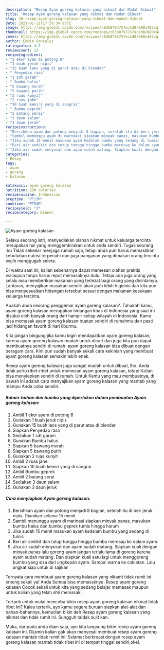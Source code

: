 ```yaml
---
description: "Resep Ayam goreng kalasan yang nikmat dan Mudah Dibuat"
title: "Resep Ayam goreng kalasan yang nikmat dan Mudah Dibuat"
slug: 38-resep-ayam-goreng-kalasan-yang-nikmat-dan-mudah-dibuat
date: 2021-01-11T17:59:34.957Z
image: https://img-global.cpcdn.com/recipes/c63b8793757ec1d8/680x482cq70/ayam-goreng-kalasan-foto-resep-utama.jpg
thumbnail: https://img-global.cpcdn.com/recipes/c63b8793757ec1d8/680x482cq70/ayam-goreng-kalasan-foto-resep-utama.jpg
cover: https://img-global.cpcdn.com/recipes/c63b8793757ec1d8/680x482cq70/ayam-goreng-kalasan-foto-resep-utama.jpg
author: Edwin Gonzalez
ratingvalue: 4.2
reviewcount: 13
recipeingredient:
- "1 ekor ayam di potong 8"
- "1 buah jeruk nipis"
- "15 buah laos yang di parut atau di blender"
- " Penyedap rasa"
- "1 sdt garam"
- " Bumbu halus"
- "5 bawang merah"
- "5 bawang putih"
- "2 ruas kunyit"
- "2 ruas jahe"
- "10 buah kemiri yang di sangrai"
- " Bumbu geprek"
- "2 batang serai"
- "3 daun salam"
- "3 daun jeruk"
recipeinstructions:
- "Bersihkan ayam dan potong menjadi 8 bagian, setelah itu di beri jeruk nipis. Diamkan selama 15 menit."
- "Sambil menunggu ayam di marinasi siapkan minyak panas, masukan bumbu halus dan bumbu geprek tumis hingga harum"
- "Jika sudah 15 menit masukan ayam kedalam bumbu yang sedang di tumis"
- "Beri air sedikit dan tutup tunggu hingga bumbu meresap ke dalam ayam."
- "Jika air sudah menyusut dan ayam sudah matang. Siapkan kuali dengan minyak panas lalu goreng ayam jangan terlalu lama di goreng karena ayam sudah matang. Dan siapkan kuali satu lagi untuk menggoreng bumbu yang sisa dari ungkepan ayam. Sampai warna ke coklatan. Lalu angkat siap untuk di sajikan"
categories:
- Resep
tags:
- ayam
- goreng
- kalasan

katakunci: ayam goreng kalasan 
nutrition: 230 calories
recipecuisine: Indonesian
preptime: "PT17M"
cooktime: "PT54M"
recipeyield: "3"
recipecategory: Dinner

---
```



![Ayam goreng kalasan](https://img-global.cpcdn.com/recipes/c63b8793757ec1d8/680x482cq70/ayam-goreng-kalasan-foto-resep-utama.jpg)

Selaku seorang istri, menyediakan olahan nikmat untuk keluarga tercinta merupakan hal yang menggembirakan untuk anda sendiri. Tugas seorang ibu Tidak sekedar menjaga rumah saja, tetapi anda pun harus memastikan kebutuhan nutrisi terpenuhi dan juga panganan yang dimakan orang tercinta wajib menggugah selera.

Di waktu  saat ini, kalian sebenarnya dapat memesan olahan praktis walaupun tanpa harus repot memasaknya dulu. Tetapi ada juga orang yang selalu mau memberikan makanan yang terlezat bagi orang yang dicintainya. Lantaran, menyajikan masakan sendiri akan jauh lebih higienis dan kita pun bisa menyesuaikan hidangan tersebut sesuai dengan makanan kesukaan keluarga tercinta. 



Apakah anda seorang penggemar ayam goreng kalasan?. Tahukah kamu, ayam goreng kalasan merupakan hidangan khas di Indonesia yang saat ini disukai oleh banyak orang dari hampir setiap wilayah di Indonesia. Kamu bisa memasak ayam goreng kalasan buatan sendiri di rumahmu dan pasti jadi hidangan favorit di hari liburmu.

Kita jangan bingung jika kamu ingin mendapatkan ayam goreng kalasan, karena ayam goreng kalasan mudah untuk dicari dan juga kita pun dapat membuatnya sendiri di rumah. ayam goreng kalasan bisa dibuat dengan beragam cara. Kini pun sudah banyak sekali cara kekinian yang membuat ayam goreng kalasan semakin lebih enak.

Resep ayam goreng kalasan juga sangat mudah untuk dibuat, lho. Anda tidak perlu ribet-ribet untuk memesan ayam goreng kalasan, tetapi Kalian bisa menyiapkan sendiri di rumah. Untuk Kamu yang mau membuatnya, di bawah ini adalah cara menyajikan ayam goreng kalasan yang mantab yang mampu Anda coba sendiri.

<!--inarticleads1-->

##### Bahan-bahan dan bumbu yang diperlukan dalam pembuatan Ayam goreng kalasan:

1. Ambil 1 ekor ayam di potong 8
1. Gunakan 1 buah jeruk nipis
1. Gunakan 15 buah laos yang di parut atau di blender
1. Siapkan  Penyedap rasa
1. Sediakan 1 sdt garam
1. Gunakan  Bumbu halus
1. Siapkan 5 bawang merah
1. Siapkan 5 bawang putih
1. Gunakan 2 ruas kunyit
1. Ambil 2 ruas jahe
1. Siapkan 10 buah kemiri yang di sangrai
1. Ambil  Bumbu geprek
1. Ambil 2 batang serai
1. Sediakan 3 daun salam
1. Gunakan 3 daun jeruk




<!--inarticleads2-->

##### Cara menyiapkan Ayam goreng kalasan:

1. Bersihkan ayam dan potong menjadi 8 bagian, setelah itu di beri jeruk nipis. Diamkan selama 15 menit.
1. Sambil menunggu ayam di marinasi siapkan minyak panas, masukan bumbu halus dan bumbu geprek tumis hingga harum
1. Jika sudah 15 menit masukan ayam kedalam bumbu yang sedang di tumis
1. Beri air sedikit dan tutup tunggu hingga bumbu meresap ke dalam ayam.
1. Jika air sudah menyusut dan ayam sudah matang. Siapkan kuali dengan minyak panas lalu goreng ayam jangan terlalu lama di goreng karena ayam sudah matang. Dan siapkan kuali satu lagi untuk menggoreng bumbu yang sisa dari ungkepan ayam. Sampai warna ke coklatan. Lalu angkat siap untuk di sajikan




Ternyata cara membuat ayam goreng kalasan yang nikamt tidak rumit ini enteng sekali ya! Anda Semua bisa memasaknya. Resep ayam goreng kalasan Cocok sekali untuk kita yang sedang belajar memasak maupun untuk kalian yang telah ahli memasak.

Tertarik untuk mulai mencoba bikin resep ayam goreng kalasan nikmat tidak ribet ini? Kalau tertarik, ayo kamu segera buruan siapkan alat-alat dan bahan-bahannya, kemudian bikin deh Resep ayam goreng kalasan yang nikmat dan tidak rumit ini. Sungguh taidak sulit kan. 

Maka, daripada anda diam saja, ayo kita langsung bikin resep ayam goreng kalasan ini. Dijamin kalian gak akan menyesal membuat resep ayam goreng kalasan mantab tidak rumit ini! Selamat berkreasi dengan resep ayam goreng kalasan mantab tidak ribet ini di tempat tinggal sendiri,oke!.

